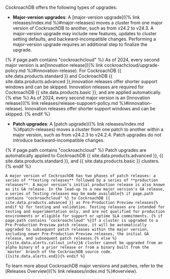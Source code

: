 CockroachDB offers the following types of upgrades:

- **Major-version upgrades**: A [major-version upgrade]({% link releases/index.md %}#major-releases) moves a cluster from one major version of CockroachDB to another, such as from v24.2 to v24.3. A major-version upgrade may include new features, updates to cluster setting defaults, and backward-incompatible changes. Performing a major-version upgrade requires an additional step to finalize the upgrade.

{% if page.path contains "cockroachcloud" %}
    As of 2024, every second major version is an[Innovation release]({% link cockroachcloud/upgrade-policy.md %}#innovation-release). For CockroachDB {{ site.data.products.standard }} and CockroachDB {{ site.data.products.advanced }},innovation releases offer shorter support windows and can be skipped. Innovation releases are required for CockroachDB {{ site.data.products.basic }}, and are applied automatically.
{% else %}
    As of 2024, every second major version is an [Innovation release]({% link releases/release-suppoert-policy.md %}#innovation-release). Innovation releases offer shorter support windows and can be skipped.
{% endif %}
- **Patch upgrades**: A [patch upgrade]({% link releases/index.md %}#patch-releases) moves a cluster from one patch to another within a major version, such as from v24.2.3 to v24.2.4. Patch upgrades do not introduce backward-incompatible changes.

{% if page.path contains "cockroachcloud" %}
    Patch upgrades are automatically applied to CockroachDB {{ site.data.products.advanced }}, {{ site.data.products.standard }}, and {{ site.data.products.basic }} clusters.
{% endif %}

    A major version of CockroachDB has two phases of patch releases: a series of **testing releases** followed by a series of **production releases**. A major version’s initial production release is also known as its GA release. In the lead-up to a new major version's GA release, a series of Testing releases may be made available{% if page.path contains "cockroachcloud" %} to CockroachDB {{ site.data.products.advanced }} as Pre-Production Preview releases{% endif %} for testing and validation. Testing releases are intended for testing and experimentation only, and are not qualified for production environments or eligible for support or uptime SLA commitments. {% if page.path contains "cockroachcloud" %}If a cluster is upgraded to a Pre-Production Preview patch release, it will be automatically upgraded to subsequent patch releases within the major version, including newer Pre-Production Preview releases, the initial GA release, and subsequent patch releases.{% else %}{{site.data.alerts.callout_info}}A cluster cannot be upgraded from an alpha binary of a prior release or from a binary built from the `master` branch of the CockroachDB source code.{{site.data.alerts.end}}{% endif %}

To learn more about CockroachDB major versions and patches, refer to the [Releases Overview]({% link releases/index.md %}#overview).
